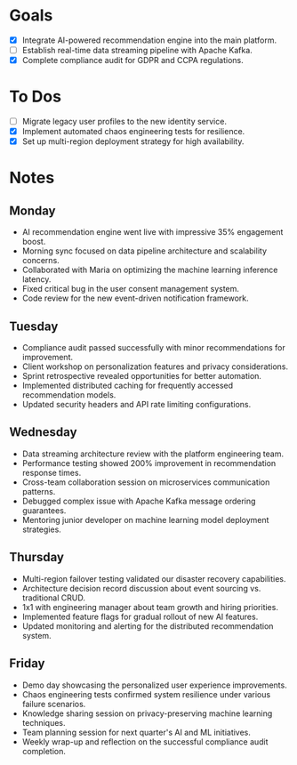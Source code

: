 # Goals
- [x] Integrate AI-powered recommendation engine into the main platform.
- [ ] Establish real-time data streaming pipeline with Apache Kafka.
- [x] Complete compliance audit for GDPR and CCPA regulations.
# To Dos
- [ ] Migrate legacy user profiles to the new identity service.
- [x] Implement automated chaos engineering tests for resilience.
- [x] Set up multi-region deployment strategy for high availability.
# Notes
## Monday
- AI recommendation engine went live with impressive 35% engagement boost.
- Morning sync focused on data pipeline architecture and scalability concerns.
- Collaborated with Maria on optimizing the machine learning inference latency.
- Fixed critical bug in the user consent management system.
- Code review for the new event-driven notification framework.
## Tuesday
- Compliance audit passed successfully with minor recommendations for improvement.
- Client workshop on personalization features and privacy considerations.
- Sprint retrospective revealed opportunities for better automation.
- Implemented distributed caching for frequently accessed recommendation models.
- Updated security headers and API rate limiting configurations.
## Wednesday
- Data streaming architecture review with the platform engineering team.
- Performance testing showed 200% improvement in recommendation response times.
- Cross-team collaboration session on microservices communication patterns.
- Debugged complex issue with Apache Kafka message ordering guarantees.
- Mentoring junior developer on machine learning model deployment strategies.
## Thursday
- Multi-region failover testing validated our disaster recovery capabilities.
- Architecture decision record discussion about event sourcing vs. traditional CRUD.
- 1x1 with engineering manager about team growth and hiring priorities.
- Implemented feature flags for gradual rollout of new AI features.
- Updated monitoring and alerting for the distributed recommendation system.
## Friday
- Demo day showcasing the personalized user experience improvements.
- Chaos engineering tests confirmed system resilience under various failure scenarios.
- Knowledge sharing session on privacy-preserving machine learning techniques.
- Team planning session for next quarter's AI and ML initiatives.
- Weekly wrap-up and reflection on the successful compliance audit completion.